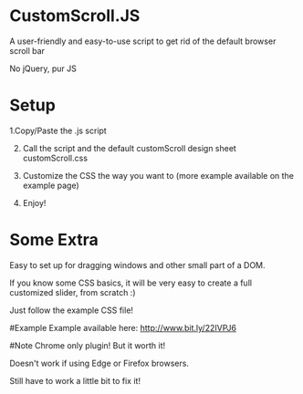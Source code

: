 # CustomScroll.JS
A user-friendly and easy-to-use script to get rid of the default browser scroll bar

No jQuery, pur JS

# Setup
1.Copy/Paste the .js script 

2. Call the script and the default customScroll design sheet customScroll.css

3. Customize the CSS the way you want to (more example available on the example page)

4. Enjoy!

# Some Extra
Easy to set up for dragging windows and other small part of a DOM.

If you know some CSS basics, it will be very easy to create a full customized slider, from scratch :) 

Just follow the example CSS file!

#Example
Example available here: http://www.bit.ly/22IVPJ6

#Note
Chrome only plugin! But it worth it!

Doesn't work if using Edge or Firefox browsers. 

Still have to work a little bit to fix it!
